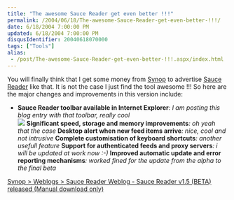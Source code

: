 ```yaml
---
title: "The awesome Sauce Reader get even better !!!"
permalink: /2004/06/18/The-awesome-Sauce-Reader-get-even-better-!!!/
date: 6/18/2004 7:00:00 PM
updated: 6/18/2004 7:00:00 PM
disqusIdentifier: 20040618070000
tags: ["Tools"]
alias:
 - /post/The-awesome-Sauce-Reader-get-even-better-!!!.aspx/index.html
---
```

You will finally think that I get some money from [Synop](http://www.synop.com/) to advertise [Sauce Reader](http://www.synop.com/Products/SauceReader/) like that. It is not the case I just find the tool awesome !!! So here are the major changes and improvements in this version include:

*   <strong>Sauce Reader toolbar available in Internet Explorer</strong><em>: I am posting this blog entry with that toolbar, really cool<br>![](http://www.synop.com/Weblogs/SauceReader/content/binary/Sauce%20Reader%20v1.5%20-%20IE%20Toolbar.PNG)</em> 
<strong>Significant speed, storage and memory improvements</strong><em>: oh yeah that the case</em> 
<strong>Desktop alert when new feed items arrive</strong><em>: nice, cool and not intrusive</em> 
<strong>Complete customisation of keyboard shortcuts</strong><em>: another usefull feature </em>
<strong>Support for authenticated feeds and proxy servers</strong><em>: i will be updated at work now :-)</em> 
<strong>Improved automatic update and error reporting mechanisms</strong><em>: worked fined for the update from the alpha to the final beta</em>

<!-- more -->

[Synop > Weblogs > Sauce Reader Weblog - Sauce Reader v1.5 (BETA) released (Manual download only)](http://www.synop.com/Weblogs/SauceReader/PermaLink.aspx?guid=198714f8-11d1-40bd-a370-e39588fa0c08)
